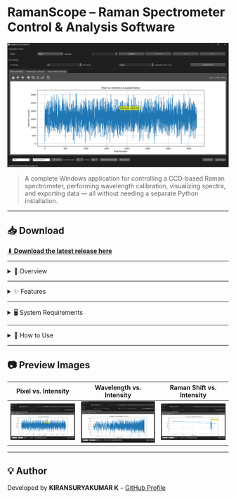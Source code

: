 # RamanScope – Raman Spectrometer Control & Analysis Software

![RamanScope Banner](images/pixel.png)

> A complete Windows application for controlling a CCD-based Raman spectrometer, performing wavelength calibration, visualizing spectra, and exporting data — all without needing a separate Python installation.

---

## 📥 Download
[**⬇ Download the latest release here**](https://github.com/KI-REPOS/Raman_Spectrometer/releases)

---

<details>
<summary>📖 Overview</summary>

RamanScope is designed to interface with an STM32-driven CCD Raman spectrometer.  
It enables **real-time acquisition**, **calibration**, and **analysis** of Raman spectra.  
The software includes an interactive GUI built with PySide6 and integrates matplotlib for dynamic plotting.

</details>

---

<details>
<summary>✨ Features</summary>

- **CCD Communication** – Connect via USB/Serial to STM32-based spectrometer.
- **Two Acquisition Modes** – Single scan or continuous mode.
- **Parameter Configuration** – Set SH period, ICG period, averages, and acquisition mode.
- **Three Graph Types**:
  - Pixel vs. Intensity
  - Wavelength vs. Intensity (post-calibration)
  - Raman Shift vs. Intensity
- **Graph Interactivity** – Zoom, pan, cursor coordinate tracking.
- **Wavelength Calibration** – Quadratic fit using known reference points.
- **Raman Shift Calculation** – Automatic based on excitation wavelength.
- **Data Management** – Save spectra as CSV/TXT or export images as PNG/SVG.
- **Theme Support** – Light and dark modes.

</details>

---

<details>
<summary>🖥️ System Requirements</summary>

- **OS**: Windows 10/11 (64-bit)
- **Hardware**: STM32-based CCD Raman spectrometer
- **Drivers**: Installed STM32 Virtual COM Port drivers
- **USB Connection**: For spectrometer communication

</details>

---

<details>
<summary>🚀 How to Use</summary>

1. Connect your spectrometer to the PC via USB.
2. Launch the `RamanScope.exe` file.
3. Click **Connect** to initialize the serial link.
4. Configure acquisition parameters (SH, ICG, averages).
5. Start acquisition and view spectra in real-time.
6. Perform wavelength calibration if needed.
7. Save data or export images for reports.

</details>

---

## 📷 Preview Images

| Pixel vs. Intensity | Wavelength vs. Intensity | Raman Shift vs. Intensity |
|---------------------|--------------------------|---------------------------|
| ![Pixel Graph](images/pixel.png) | ![Wavelength Graph](images/wavelength.png) | ![Raman Graph](images/raman_shift.png) |

---

## 💡 Author
Developed by **KIRANSURYAKUMAR K** – [GitHub Profile](https://github.com/KI-REPOS)
